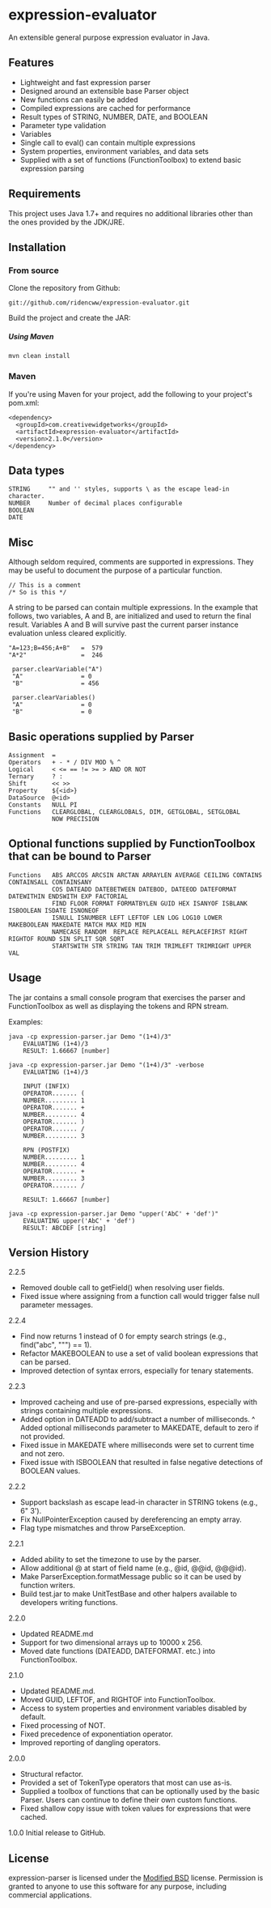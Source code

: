 # expression-evaluator

An extensible general purpose expression evaluator in Java.

## Features

 - Lightweight and fast expression parser
 - Designed around an extensible base Parser object
 - New functions can easily be added
 - Compiled expressions are cached for performance
 - Result types of STRING, NUMBER, DATE, and BOOLEAN
 - Parameter type validation 
 - Variables
 - Single call to eval() can contain multiple expressions
 - System properties, environment variables, and data sets
 - Supplied with a set of functions (FunctionToolbox) to extend basic expression parsing 

## Requirements

This project uses Java 1.7+ and requires no additional libraries other than the ones provided by the JDK/JRE.

## Installation

### From source

Clone the repository from Github:

    git://github.com/ridencww/expression-evaluator.git

Build the project and create the JAR:

##### Using Maven
    mvn clean install

### Maven

If you're using Maven for your project, add the following to your project's pom.xml:

    <dependency>
      <groupId>com.creativewidgetworks</groupId>
      <artifactId>expression-evaluator</artifactId>
      <version>2.1.0</version>
    </dependency>

## Data types

    STRING     "" and '' styles, supports \ as the escape lead-in character.
    NUMBER     Number of decimal places configurable
    BOOLEAN
    DATE

## Misc    
    
Although seldom required, comments are supported in expressions. They may be useful to document the purpose of a particular function.
    
    // This is a comment 
    /* So is this */
    
A string to be parsed can contain multiple expressions. In the example that follows, two variables, A and B, are initialized and used to return the final result. Variables A and B will survive past the current parser instance evaluation unless cleared explicitly. 
   
    "A=123;B=456;A+B"   =  579
    "A*2"               =  246
     
     parser.clearVariable("A")
     "A"                = 0
     "B"                = 456
     
     parser.clearVariables()
     "A"                = 0
     "B"                = 0
    
## Basic operations supplied by Parser 

    Assignment  =
    Operators   + - * / DIV MOD % ^ 
    Logical     < <= == != >= > AND OR NOT
    Ternary     ? :  
    Shift       << >>
    Property    ${<id>}
    DataSource  @<id>
    Constants   NULL PI
    Functions   CLEARGLOBAL, CLEARGLOBALS, DIM, GETGLOBAL, SETGLOBAL
                NOW PRECISION
   
## Optional functions supplied by FunctionToolbox that can be bound to Parser  
 
    Functions   ABS ARCCOS ARCSIN ARCTAN ARRAYLEN AVERAGE CEILING CONTAINS CONTAINSALL CONTAINSANY
                COS DATEADD DATEBETWEEN DATEBOD, DATEEOD DATEFORMAT DATEWITHIN ENDSWITH EXP FACTORIAL 
                FIND FLOOR FORMAT FORMATBYLEN GUID HEX ISANYOF ISBLANK ISBOOLEAN ISDATE ISNONEOF 
                ISNULL ISNUMBER LEFT LEFTOF LEN LOG LOG10 LOWER MAKEBOOLEAN MAKEDATE MATCH MAX MID MIN
                NAMECASE RANDOM  REPLACE REPLACEALL REPLACEFIRST RIGHT RIGHTOF ROUND SIN SPLIT SQR SQRT 
                STARTSWITH STR STRING TAN TRIM TRIMLEFT TRIMRIGHT UPPER VAL
   
## Usage

The jar contains a small console program that exercises the parser and FunctionToolbox as well as displaying the tokens and RPN stream.

Examples:

    java -cp expression-parser.jar Demo "(1+4)/3"
        EVALUATING (1+4)/3
        RESULT: 1.66667 [number]
      
    java -cp expression-parser.jar Demo "(1+4)/3" -verbose
        EVALUATING (1+4)/3
    
        INPUT (INFIX)
        OPERATOR....... (
        NUMBER......... 1
        OPERATOR....... +
        NUMBER......... 4
        OPERATOR....... )
        OPERATOR....... /
        NUMBER......... 3
           
        RPN (POSTFIX)
        NUMBER......... 1
        NUMBER......... 4
        OPERATOR....... +
        NUMBER......... 3
        OPERATOR....... /
        
        RESULT: 1.66667 [number]
        
    java -cp expression-parser.jar Demo "upper('AbC' + 'def')"
        EVALUATING upper('AbC' + 'def')
        RESULT: ABCDEF [string]
    
## Version History

2.2.5
* Removed double call to getField() when resolving user fields.
* Fixed issue where assigning from a function call would trigger false null parameter messages.

2.2.4
* Find now returns 1 instead of 0 for empty search strings (e.g., find("abc", """) == 1).
* Refactor MAKEBOOLEAN to use a set of valid boolean expressions that can be parsed.
* Improved detection of syntax errors, especially for tenary statements.

2.2.3
* Improved cacheing and use of pre-parsed expressions, especially with strings containing multiple expressions.
* Added option in DATEADD to add/subtract a number of milliseconds.
^ Added optional milliseconds parameter to MAKEDATE, default to zero if not provided.
* Fixed issue in MAKEDATE where milliseconds were set to current time and not zero.
* Fixed issue with ISBOOLEAN that resulted in false negative detections of BOOLEAN values.

2.2.2
* Support backslash as escape lead-in character in STRING tokens (e.g., 6\" 3\').
* Fix NullPointerException caused by dereferencing an empty array.
* Flag type mismatches and throw ParseException.

2.2.1
* Added ability to set the timezone to use by the parser.
* Allow additional @ at start of field name (e.g., @id, @@id, @@@id).
* Make ParserException.formatMessage public so it can be used by function writers.
* Build test.jar to make UnitTestBase and other halpers available to developers writing functions.

2.2.0
* Updated README.md
* Support for two dimensional arrays up to 10000 x 256.
* Moved date functions (DATEADD, DATEFORMAT. etc.) into FunctionToolbox.

2.1.0
* Updated README.md.
* Moved GUID, LEFTOF, and RIGHTOF into FunctionToolbox.
* Access to system properties and environment variables disabled by default.
* Fixed processing of NOT.
* Fixed precedence of exponentiation operator.
* Improved reporting of dangling operators.
 
2.0.0  
* Structural refactor.
* Provided a set of TokenType operators that most can use as-is.
* Supplied a toolbox of functions that can be optionally used by the basic Parser. Users can continue to define their own custom functions.
* Fixed shallow copy issue with token values for expressions that were cached.

1.0.0 Initial release to GitHub.
    
## License

expression-parser is licensed under the [Modified BSD][1] license. Permission is granted to anyone to use this software for any purpose, including commercial applications.

[1]: http://www.opensource.org/licenses/BSD-3-Clause

